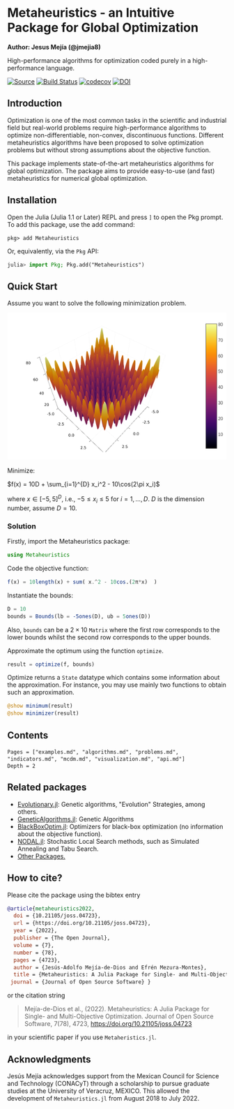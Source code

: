 # Metaheuristics - an Intuitive Package for Global Optimization

**Author: Jesus Mejía (@jmejia8)**

High-performance algorithms for optimization coded purely in a high-performance language.

[![Source](https://img.shields.io/badge/GitHub-source-green.svg)](https://github.com/jmejia8/Metaheuristics.jl)
[![Build Status](https://github.com/jmejia8/Metaheuristics.jl/workflows/CI/badge.svg)](https://github.com/jmejia8/Metaheuristics.jl/actions)
[![codecov](https://codecov.io/gh/jmejia8/Metaheuristics.jl/branch/master/graph/badge.svg?token=5B5KhU17or)](https://codecov.io/gh/jmejia8/Metaheuristics.jl)
[![DOI](https://joss.theoj.org/papers/10.21105/joss.04723/status.svg)](https://doi.org/10.21105/joss.04723)


## Introduction

Optimization is one of the most common tasks in the scientific and industrial field but
real-world problems require high-performance algorithms to optimize non-differentiable,
non-convex, discontinuous functions. Different metaheuristics algorithms have been
proposed to solve optimization problems but without strong assumptions about the objective
function.

This package implements state-of-the-art metaheuristics algorithms for global optimization.
The package aims to provide easy-to-use (and fast) metaheuristics for numerical
global optimization.

## Installation

Open the Julia (Julia 1.1 or Later) REPL and press `]` to open the Pkg prompt. To add this package, use the add command:

```
pkg> add Metaheuristics
```

Or, equivalently, via the `Pkg` API:

```julia
julia> import Pkg; Pkg.add("Metaheuristics")
```

## Quick Start

Assume you want to solve the following minimization problem.

![Rastrigin Surface](figs/rastrigin.png)

Minimize:

$f(x) = 10D + \sum_{i=1}^{D}  x_i^2 - 10\cos(2\pi x_i)$

where $x\in[-5, 5]^{D}$, i.e., $-5 \leq x_i \leq 5$ for $i=1,\ldots,D$. $D$ is the
dimension number, assume $D=10$.

### Solution

Firstly, import the Metaheuristics package:

```julia
using Metaheuristics
```

Code the objective function:
```julia
f(x) = 10length(x) + sum( x.^2 - 10cos.(2π*x)  )
```

Instantiate the bounds:

```julia
D = 10
bounds = Bounds(lb = -5ones(D), ub = 5ones(D))
```

Also, `bounds` can be a $2\times 10$ `Matrix` where the first row corresponds to the
lower bounds whilst the second row corresponds to the upper bounds.

Approximate the optimum using the function `optimize`.

```julia
result = optimize(f, bounds)
```

Optimize returns a `State` datatype which contains some information about the approximation.
For instance, you may use mainly two functions to obtain such an approximation.

```julia
@show minimum(result)
@show minimizer(result)
```


## Contents

```@contents
Pages = ["examples.md", "algorithms.md", "problems.md", "indicators.md", "mcdm.md", "visualization.md", "api.md"]
Depth = 2
```

## Related packages

- [Evolutionary.jl](https://github.com/wildart/Evolutionary.jl): Genetic algorithms, "Evolution" Strategies, among others.
- [GeneticAlgorithms.jl](https://github.com/WestleyArgentum/GeneticAlgorithms.jl): Genetic Algorithms
- [BlackBoxOptim.jl](https://github.com/robertfeldt/BlackBoxOptim.jl): Optimizers for black-box optimization (no information about the objective function).
- [NODAL.jl](https://github.com/phrb/NODAL.jl): Stochastic Local Search methods, such as Simulated Annealing and Tabu Search.
- [Other Packages.](https://www.juliaopt.org/packages/)


## How to cite?

Please cite the package using the bibtex entry 

```bibtex
@article{metaheuristics2022, 
  doi = {10.21105/joss.04723}, 
  url = {https://doi.org/10.21105/joss.04723}, 
  year = {2022}, 
  publisher = {The Open Journal}, 
  volume = {7}, 
  number = {78}, 
  pages = {4723}, 
  author = {Jesús-Adolfo Mejía-de-Dios and Efrén Mezura-Montes}, 
  title = {Metaheuristics: A Julia Package for Single- and Multi-Objective Optimization}, 
 journal = {Journal of Open Source Software} }
```

or the citation string 

> Mejía-de-Dios et al., (2022). Metaheuristics: A Julia Package for Single- and Multi-Objective Optimization. Journal of Open Source Software, 7(78), 4723, https://doi.org/10.21105/joss.04723

in your scientific paper if you use `Metaheristics.jl`. 


## Acknowledgments

Jesús Mejía acknowledges support from the Mexican Council for Science and Technology (CONACyT) through a scholarship to pursue graduate studies at the University of Veracruz, MEXICO.
This allowed the development of `Metaheuristics.jl` from August 2018 to July 2022.

